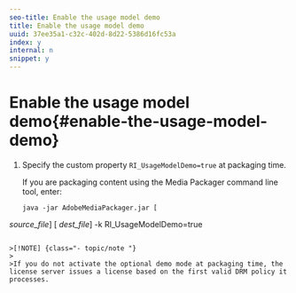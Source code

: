 ```yaml
---
seo-title: Enable the usage model demo
title: Enable the usage model demo
uuid: 37ee35a1-c32c-402d-8d22-5386d16fc53a
index: y
internal: n
snippet: y
---
```


# Enable the usage model demo{#enable-the-usage-model-demo}

1. Specify the custom property `RI_UsageModelDemo=true` at packaging time.

   If you are packaging content using the Media Packager command line tool, enter: 

   ```
   java -jar AdobeMediaPackager.jar [
<i>source_file</i>] [
<i>dest_file</i>] -k RI_UsageModelDemo=true
   ```

>[!NOTE] {class="- topic/note "}
>
>If you do not activate the optional demo mode at packaging time, the license server issues a license based on the first valid DRM policy it processes.

